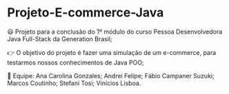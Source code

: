 # Projeto-E-commerce-Java

😃 Projeto para a conclusão do 1º módulo do curso Pessoa Desenvolvedora Java Full-Stack da Generation Brasil;

👉 O objetivo do projeto é fazer uma simulação de um e-commerce, para testarmos nossos conhecimentos de Java POO;

🤗 Equipe:
    Ana Carolina Gonzales;
    Andrei Felipe;
    Fábio Campaner Suzuki;
    Marcos Coutinho;
    Stefani Tosi;
    Vinícios Lisboa.
